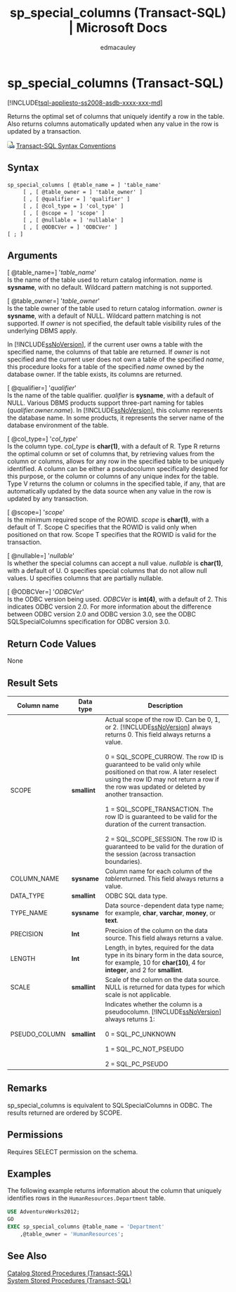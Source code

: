 ﻿---
title: "sp_special_columns (Transact-SQL) | Microsoft Docs"
ms.custom: ""
ms.date: "03/14/2017"
ms.prod: "sql-non-specified"
ms.prod_service: "database-engine, sql-database"
ms.service: ""
ms.component: "system-stored-procedures"
ms.reviewer: ""
ms.suite: "sql"
ms.technology: 
  - "database-engine"
ms.tgt_pltfrm: ""
ms.topic: "language-reference"
f1_keywords: 
  - "sp_special_columns_TSQL"
  - "sp_special_columns"
dev_langs: 
  - "TSQL"
helpviewer_keywords: 
  - "sp_special_columns"
ms.assetid: 0b0993f8-73e0-402b-8c6c-1b0963956f5d
caps.latest.revision: 38
author: "edmacauley"
ms.author: "edmaca"
manager: "craigg"
ms.workload: "Inactive"
monikerRange: "= azuresqldb-current || >= sql-server-2016 || = sqlallproducts-allversions"
---
# sp_special_columns (Transact-SQL)
[!INCLUDE[tsql-appliesto-ss2008-asdb-xxxx-xxx-md](../../includes/tsql-appliesto-ss2008-asdb-xxxx-xxx-md.md)]

  Returns the optimal set of columns that uniquely identify a row in the table. Also returns columns automatically updated when any value in the row is updated by a transaction.  
  
 ![Topic link icon](../../database-engine/configure-windows/media/topic-link.gif "Topic link icon") [Transact-SQL Syntax Conventions](../../t-sql/language-elements/transact-sql-syntax-conventions-transact-sql.md)  
  
## Syntax  
  
```  
sp_special_columns [ @table_name = ] 'table_name'     
     [ , [ @table_owner = ] 'table_owner' ]   
     [ , [ @qualifier = ] 'qualifier' ]   
     [ , [ @col_type = ] 'col_type' ]   
     [ , [ @scope = ] 'scope' ]  
     [ , [ @nullable = ] 'nullable' ]   
     [ , [ @ODBCVer = ] 'ODBCVer' ]   
[ ; ]  
```  
  
## Arguments  
 [ @table_name=] '*table_name*'  
 Is the name of the table used to return catalog information. *name* is **sysname**, with no default. Wildcard pattern matching is not supported.  
  
 [ @table_owner=] '*table_owner*'  
 Is the table owner of the table used to return catalog information. *owner* is **sysname**, with a default of NULL. Wildcard pattern matching is not supported. If *owner* is not specified, the default table visibility rules of the underlying DBMS apply.  
  
 In [!INCLUDE[ssNoVersion](../../includes/ssnoversion-md.md)], if the current user owns a table with the specified name, the columns of that table are returned. If *owner* is not specified and the current user does not own a table of the specified *name*, this procedure looks for a table of the specified *name* owned by the database owner. If the table exists, its columns are returned.  
  
 [ @qualifier=] '*qualifier*'  
 Is the name of the table qualifier. *qualifier* is **sysname**, with a default of NULL. Various DBMS products support three-part naming for tables (*qualifier.owner.name*). In [!INCLUDE[ssNoVersion](../../includes/ssnoversion-md.md)], this column represents the database name. In some products, it represents the server name of the database environment of the table.  
  
 [ @col_type=] '*col_type*'  
 Is the column type. *col_type* is **char(**1**)**, with a default of R. Type R returns the optimal column or set of columns that, by retrieving values from the column or columns, allows for any row in the specified table to be uniquely identified. A column can be either a pseudocolumn specifically designed for this purpose, or the column or columns of any unique index for the table. Type V returns the column or columns in the specified table, if any, that are automatically updated by the data source when any value in the row is updated by any transaction.  
  
 [ @scope=] '*scope*'  
 Is the minimum required scope of the ROWID. *scope* is **char(**1**)**, with a default of T. Scope C specifies that the ROWID is valid only when positioned on that row. Scope T specifies that the ROWID is valid for the transaction.  
  
 [ @nullable=] '*nullable*'  
 Is whether the special columns can accept a null value. *nullable* is **char(**1**)**, with a default of U. O specifies special columns that do not allow null values. U specifies columns that are partially nullable.  
  
 [ @ODBCVer=] '*ODBCVer*'  
 Is the ODBC version being used. *ODBCVer* is **int(**4**)**, with a default of 2. This indicates ODBC version 2.0. For more information about the difference between ODBC version 2.0 and ODBC version 3.0, see the ODBC SQLSpecialColumns specification for ODBC version 3.0.  
  
## Return Code Values  
 None  
  
## Result Sets  
  
|Column name|Data type|Description|  
|-----------------|---------------|-----------------|  
|SCOPE|**smallint**|Actual scope of the row ID. Can be 0, 1, or 2. [!INCLUDE[ssNoVersion](../../includes/ssnoversion-md.md)] always returns 0. This field always returns a value.<br /><br /> 0 = SQL_SCOPE_CURROW. The row ID is guaranteed to be valid only while positioned on that row. A later reselect using the row ID may not return a row if the row was updated or deleted by another transaction.<br /><br /> 1 = SQL_SCOPE_TRANSACTION. The row ID is guaranteed to be valid for the duration of the current transaction.<br /><br /> 2 = SQL_SCOPE_SESSION. The row ID is guaranteed to be valid for the duration of the session (across transaction boundaries).|  
|COLUMN_NAME|**sysname**|Column name for each column of the *table*returned. This field always returns a value.|  
|DATA_TYPE|**smallint**|ODBC SQL data type.|  
|TYPE_NAME|**sysname**|Data source-dependent data type name; for example, **char**, **varchar**, **money**, or **text**.|  
|PRECISION|**Int**|Precision of the column on the data source. This field always returns a value.|  
|LENGTH|**Int**|Length, in bytes, required for the data type in its binary form in the data source, for example, 10 for **char(**10**)**, 4 for **integer**, and 2 for **smallint**.|  
|SCALE|**smallint**|Scale of the column on the data source. NULL is returned for data types for which scale is not applicable.|  
|PSEUDO_COLUMN|**smallint**|Indicates whether the column is a pseudocolumn. [!INCLUDE[ssNoVersion](../../includes/ssnoversion-md.md)] always returns 1:<br /><br /> 0 = SQL_PC_UNKNOWN<br /><br /> 1 = SQL_PC_NOT_PSEUDO<br /><br /> 2 = SQL_PC_PSEUDO|  
  
## Remarks  
 sp_special_columns is equivalent to SQLSpecialColumns in ODBC. The results returned are ordered by SCOPE.  
  
## Permissions  
 Requires SELECT permission on the schema.  
  
## Examples  
 The following example returns information about the column that uniquely identifies rows in the `HumanResources.Department` table.  
  
```sql  
USE AdventureWorks2012;  
GO  
EXEC sp_special_columns @table_name = 'Department'   
    ,@table_owner = 'HumanResources';  
```  
  
## See Also  
 [Catalog Stored Procedures &#40;Transact-SQL&#41;](../../relational-databases/system-stored-procedures/catalog-stored-procedures-transact-sql.md)   
 [System Stored Procedures &#40;Transact-SQL&#41;](../../relational-databases/system-stored-procedures/system-stored-procedures-transact-sql.md)  
  
  
